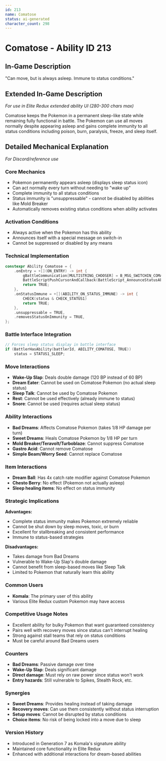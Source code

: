 ```yaml
---
id: 213
name: Comatose
status: ai-generated
character_count: 298
---
```


# Comatose - Ability ID 213

## In-Game Description
"Can move, but is always asleep. Immune to status conditions."

## Extended In-Game Description
*For use in Elite Redux extended ability UI (280-300 chars max)*

Comatose keeps the Pokemon in a permanent sleep-like state while remaining fully functional in battle. The Pokemon can use all moves normally despite appearing asleep and gains complete immunity to all status conditions including poison, burn, paralysis, freeze, and sleep itself.

## Detailed Mechanical Explanation
*For Discord/reference use*

### Core Mechanics
- Pokemon permanently appears asleep (displays sleep status icon)
- Can act normally every turn without needing to "wake up"
- Complete immunity to all status conditions
- Status immunity is "unsuppressable" - cannot be disabled by abilities like Mold Breaker
- Automatically removes existing status conditions when ability activates

### Activation Conditions
- Always active when the Pokemon has this ability
- Announces itself with a special message on switch-in
- Cannot be suppressed or disabled by any means

### Technical Implementation
```c
constexpr Ability Comatose = {
    .onEntry = +[](ON_ENTRY) -> int {
        gBattleCommunication[MULTISTRING_CHOOSER] = B_MSG_SWITCHIN_COMATOSE;
        BattleScriptPushCursorAndCallback(BattleScript_AnnounceStatusAbility);
        return TRUE;
    },
    .onStatusImmune = +[](ABILITY_ON_STATUS_IMMUNE) -> int {
        CHECK(status & CHECK_STATUS1)
        return TRUE;
    },
    .unsuppressable = TRUE,
    .removesStatusOnImmunity = TRUE,
};
```

### Battle Interface Integration
```c
// Forces sleep status display in battle interface
if (BattlerHasAbility(battlerId, ABILITY_COMATOSE, TRUE))
    status = STATUS1_SLEEP;
```

### Move Interactions
- **Wake-Up Slap**: Deals double damage (120 BP instead of 60 BP)
- **Dream Eater**: Cannot be used on Comatose Pokemon (no actual sleep status)
- **Sleep Talk**: Cannot be used by Comatose Pokemon
- **Rest**: Cannot be used effectively (already immune to status)
- **Snore**: Cannot be used (requires actual sleep status)

### Ability Interactions
- **Bad Dreams**: Affects Comatose Pokemon (takes 1/8 HP damage per turn)
- **Sweet Dreams**: Heals Comatose Pokemon by 1/8 HP per turn
- **Mold Breaker/Teravolt/Turboblaze**: Cannot suppress Comatose
- **Gastro Acid**: Cannot remove Comatose
- **Simple Beam/Worry Seed**: Cannot replace Comatose

### Item Interactions
- **Dream Ball**: Has 4x catch rate modifier against Comatose Pokemon
- **Chesto Berry**: No effect (Pokemon not actually asleep)
- **Sleep healing items**: No effect on status immunity

### Strategic Implications
**Advantages:**
- Complete status immunity makes Pokemon extremely reliable
- Cannot be shut down by sleep moves, toxic, or burn
- Excellent for stallbreaking and consistent performance
- Immune to status-based strategies

**Disadvantages:**
- Takes damage from Bad Dreams
- Vulnerable to Wake-Up Slap's double damage
- Cannot benefit from sleep-based moves like Sleep Talk
- Limited to Pokemon that naturally learn this ability

### Common Users
- **Komala**: The primary user of this ability
- Various Elite Redux custom Pokemon may have access

### Competitive Usage Notes
- Excellent ability for bulky Pokemon that want guaranteed consistency
- Pairs well with recovery moves since status can't interrupt healing
- Strong against stall teams that rely on status conditions
- Must be careful around Bad Dreams users

### Counters
- **Bad Dreams**: Passive damage over time
- **Wake-Up Slap**: Deals significant damage
- **Direct damage**: Must rely on raw power since status won't work
- **Entry hazards**: Still vulnerable to Spikes, Stealth Rock, etc.

### Synergies
- **Sweet Dreams**: Provides healing instead of taking damage
- **Recovery moves**: Can use them consistently without status interruption
- **Setup moves**: Cannot be disrupted by status conditions
- **Choice items**: No risk of being locked into a move due to sleep

### Version History
- Introduced in Generation 7 as Komala's signature ability
- Maintained core functionality in Elite Redux
- Enhanced with additional interactions for dream-based abilities